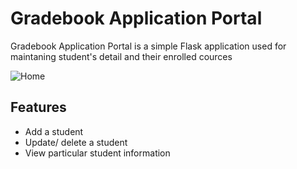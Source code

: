 # Gradebook Application Portal

Gradebook Application Portal is a simple Flask application used for maintaning student's detail and their enrolled cources

![Home](https://github.com/user-attachments/assets/8725b55f-042c-4aac-9c67-1245a465a204)

## Features

- Add a student
- Update/ delete a student
- View particular student information

